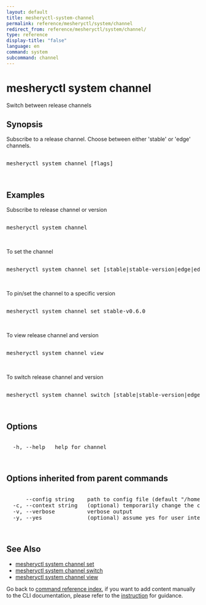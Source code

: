 ```yaml
---
layout: default
title: mesheryctl-system-channel
permalink: reference/mesheryctl/system/channel
redirect_from: reference/mesheryctl/system/channel/
type: reference
display-title: "false"
language: en
command: system
subcommand: channel
---
```


# mesheryctl system channel

Switch between release channels

## Synopsis

Subscribe to a release channel. Choose between either 'stable' or 'edge' channels.
<pre class='codeblock-pre'>
<div class='codeblock'>
mesheryctl system channel [flags]

</div>
</pre> 

## Examples

Subscribe to release channel or version
<pre class='codeblock-pre'>
<div class='codeblock'>
mesheryctl system channel

</div>
</pre> 

To set the channel
<pre class='codeblock-pre'>
<div class='codeblock'>
mesheryctl system channel set [stable|stable-version|edge|edge-version]

</div>
</pre> 

To pin/set the channel to a specific version
<pre class='codeblock-pre'>
<div class='codeblock'>
mesheryctl system channel set stable-v0.6.0

</div>
</pre> 

To view release channel and version
<pre class='codeblock-pre'>
<div class='codeblock'>
mesheryctl system channel view

</div>
</pre> 

To switch release channel and version
<pre class='codeblock-pre'>
<div class='codeblock'>
mesheryctl system channel switch [stable|stable-version|edge|edge-version]

</div>
</pre> 

## Options

<pre class='codeblock-pre'>
<div class='codeblock'>
  -h, --help   help for channel

</div>
</pre>

## Options inherited from parent commands

<pre class='codeblock-pre'>
<div class='codeblock'>
      --config string    path to config file (default "/home/runner/.meshery/config.yaml")
  -c, --context string   (optional) temporarily change the current context.
  -v, --verbose          verbose output
  -y, --yes              (optional) assume yes for user interactive prompts.

</div>
</pre>

## See Also

* [mesheryctl system channel set](/reference/mesheryctl/system/channel/set)
* [mesheryctl system channel switch](/reference/mesheryctl/system/channel/switch)
* [mesheryctl system channel view](/reference/mesheryctl/system/channel/view)

Go back to [command reference index](/reference/mesheryctl/), if you want to add content manually to the CLI documentation, please refer to the [instruction](/project/contributing/contributing-cli#preserving-manually-added-documentation) for guidance.
